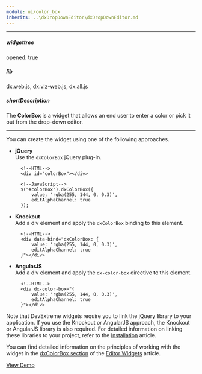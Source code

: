 ```yaml
---
module: ui/color_box
inherits: ..\dxDropDownEditor\dxDropDownEditor.md
---
```

---
##### widgettree
opened: true

##### lib
dx.web.js, dx.viz-web.js, dx.all.js

##### shortDescription
The **ColorBox** is a widget that allows an end user to enter a color or pick it out from the drop-down editor.

---
You can create the widget using one of the following approaches.

- **jQuery**  
 Use the `dxColorBox` jQuery plug-in.

        <!--HTML-->
        <div id="colorBox"></div>

    <!---->

        <!--JavaScript-->
        $("#colorBox").dxColorBox({
            value: 'rgba(255, 144, 0, 0.3)',
            editAlphaChannel: true
        });

- **Knockout**  
 Add a div element and apply the `dxColorBox` binding to this element.

        <!--HTML-->
        <div data-bind="dxColorBox: {
            value: 'rgba(255, 144, 0, 0.3)',
            editAlphaChannel: true
        }"></div>

- **AngularJS**  
 Add a div element and apply the `dx-color-box` directive to this element.

        <!--HTML-->
        <div dx-color-box="{
            value: 'rgba(255, 144, 0, 0.3)',
            editAlphaChannel: true
        }"></div>

Note that DevExtreme widgets require you to link the jQuery library to your application. If you use the Knockout or AngularJS approach, the Knockout or AngularJS library is also required. For detailed information on linking these libraries to your project, refer to the [Installation](/concepts/10%20UI%20Widgets/0%20Basics/01%20Installation '/Documentation/Guide/UI_Widgets/Basics/Installation/') article.

You can find detailed information on the principles of working with the widget in the [dxColorBox section](/concepts/10%20UI%20Widgets/10%20UI%20Widget%20Categories/20%20Editor%20Widgets/List%20of%20Editor%20Widgets/dxColorBox.md '/Documentation/Guide/UI_Widgets/UI_Widget_Categories/Editor_Widgets/#List_of_Editor_Widgets/dxColorBox') of the [Editor Widgets](/concepts/10%20UI%20Widgets/10%20UI%20Widget%20Categories/20%20Editor%20Widgets '/Documentation/Guide/UI_Widgets/UI_Widget_Categories/Editor_Widgets/') article.

<a href="http://js.devexpress.com/Demos/WidgetsGallery/#demo/editorscolorboxcolorboxcolorbox/" class="button orange small fix-width-155" style="margin-right: 20px;" target="_blank">View Demo</a>